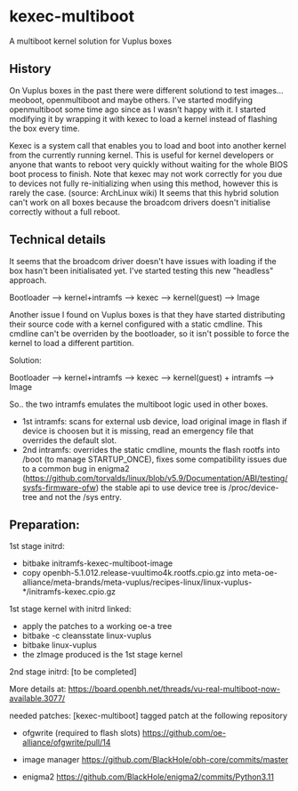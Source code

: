 # kexec-multiboot
A multiboot kernel solution for Vuplus boxes

History
---
On Vuplus boxes in the past there were different solutiond to test images... meoboot, openmultiboot and maybe others.
I've started modifying openmultiboot some time ago since as I wasn't happy with it. I started modifying it by wrapping it with kexec 
to load a kernel instead of flashing the box every time.

Kexec is a system call that enables you to load and boot into another kernel from the currently running kernel. This is useful for kernel developers or anyone that wants to reboot very quickly without waiting for the whole BIOS boot process to finish. Note that kexec may not work correctly for you due to devices not fully re-initializing when using this method, however this is rarely the case. (source: ArchLinux wiki)
It seems that this hybrid solution can't work on all boxes because the broadcom drivers doesn't initialise correctly without a full reboot.


Technical details
---
It seems that the broadcom driver doesn't have issues with loading if the box hasn't been initialisated yet.
I've started testing this new "headless" approach.

Bootloader --> kernel+intramfs --> kexec --> kernel(guest) --> Image 

Another issue I found on Vuplus boxes is that they have started distributing their source code with a kernel configured with a static cmdline.
This cmdline can't be overriden by the bootloader, so it isn't possible to force the kernel to load a different partition.

Solution: 

Bootloader --> kernel+intramfs --> kexec --> kernel(guest) + intramfs --> Image

So.. the two intramfs emulates the multiboot logic used in other boxes.
- 1st intramfs: scans for external usb device, load original image in flash if device is choosen but it is missing, read an emergency file that overrides the default slot.
- 2nd intramfs: overrides the static cmdline, mounts the flash rootfs into /boot (to manage STARTUP_ONCE), fixes some compatibility issues due to a common bug in enigma2
(https://github.com/torvalds/linux/blob/v5.9/Documentation/ABI/testing/sysfs-firmware-ofw) the stable api to use device tree is /proc/device-tree and not the /sys entry. 


Preparation:
---

1st stage initrd: 
- bitbake initramfs-kexec-multiboot-image
- copy openbh-5.1.012.release-vuultimo4k.rootfs.cpio.gz into meta-oe-alliance/meta-brands/meta-vuplus/recipes-linux/linux-vuplus-*/initramfs-kexec.cpio.gz

1st stage kernel with initrd linked:
- apply the patches to a working oe-a tree
- bitbake -c cleansstate linux-vuplus
- bitbake linux-vuplus
- the zImage produced is the 1st stage kernel

2nd stage initrd: 
[to be completed]



More details at:
https://board.openbh.net/threads/vu-real-multiboot-now-available.3077/

needed patches:
[kexec-multiboot] tagged patch at the following repository

- ofgwrite (required to flash slots)
https://github.com/oe-alliance/ofgwrite/pull/14

- image manager 
https://github.com/BlackHole/obh-core/commits/master

- enigma2
https://github.com/BlackHole/enigma2/commits/Python3.11
